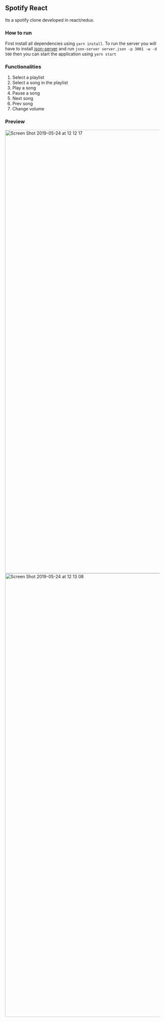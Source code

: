## Spotify React

Its a spotify clone developed in react/redux.

### How to run

First install all dependencies using `yarn install`. 
To run the server you will have to install [json-server](https://github.com/typicode/json-server) and run `json-server server.json -p 3001 -w -d 500` then you can start the application using `yarn start`

### Functionalities
1. Select a playlist
2. Select a song in the playlist
3. Play a song
4. Pause a song
5. Next song
6. Prev song
7. Change volume

### Preview

<img width="1439" alt="Screen Shot 2019-05-24 at 12 12 17" src="https://user-images.githubusercontent.com/12254845/58337909-3469a180-7e1d-11e9-8138-2fc71bf2833f.png">

<img width="1440" alt="Screen Shot 2019-05-24 at 12 13 08" src="https://user-images.githubusercontent.com/12254845/58337955-506d4300-7e1d-11e9-94b0-1225dc24feb7.png">
